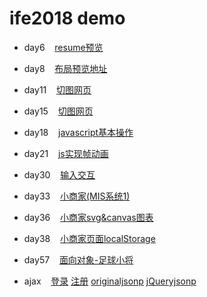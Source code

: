 # ife2018 demo

- day6
    [resume预览](https://letzxgjs.github.io/ife2018/day6/resume.html)

- day8
    [布局预览地址](https://letzxgjs.github.io/ife2018/day8/layout.html)
      
- day11
    [切图网页](https://letzxgjs.github.io/ife2018/day11/index.html)

- day15
    [切图网页](https://letzxgjs.github.io/ife2018/day15/chat.html)

- day18
    [javascript基本操作](https://letzxgjs.github.io/ife2018/day18.html)

- day21
    [js实现帧动画](https://letzxgjs.github.io/ife2018/day21javascript实现帧动画.html)

- day30
    [输入交互 ](https://letzxgjs.github.io/ife2018/day30输入提示流程封装.html)

- day33
    [小商家(MIS系统1)](https://letzxgjs.github.io/ife2018/day33checkbox.html)

- day36
    [小商家svg&canvas图表](https://letzxgjs.github.io/ife2018/day36/day36svgBarChart.html)

- day38
    [小商家页面localStorage](https://letzxgjs.github.io/ife2018/day38/day38localStorage)

- day57
    [面向对象-足球小将](https://letzxgjs.github.io/ife2018/day57/足球小将.html)

- ajax
    [登录](https://letzxgjs.github.io/ife2018/ajax/login.html) 
    [注册](https://letzxgjs.github.io/ife2018/ajax/register.html) 
    [originaljsonp](https://letzxgjs.github.io/ife2018/jsonp/jsonp.html) 
    [jQueryjsonp](https://letzxgjs.github.io/ife2018/jsonp/jQueryjsonp.html)




















